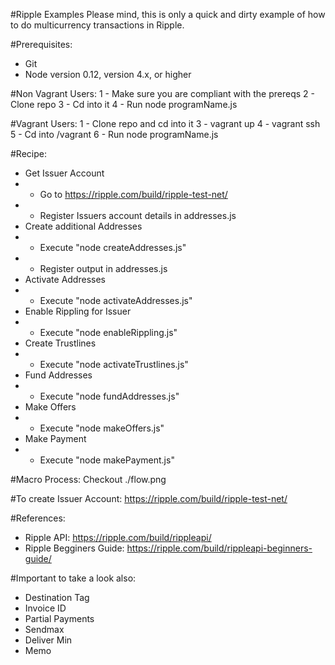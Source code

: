 #Ripple Examples
Please mind, this is only a quick and dirty example of how to do multicurrency transactions in Ripple.

#Prerequisites:
- Git
- Node version 0.12, version 4.x, or higher

#Non Vagrant Users:
1 - Make sure you are compliant with the prereqs
2 - Clone repo
3 - Cd into it
4 - Run node programName.js

#Vagrant Users:
1 - Clone repo and cd into it
3 - vagrant up
4 - vagrant ssh
5 - Cd into /vagrant
6 - Run node programName.js

#Recipe:
- Get Issuer Account
- - Go to https://ripple.com/build/ripple-test-net/
- - Register Issuers account details in addresses.js
- Create additional Addresses
- - Execute "node createAddresses.js"
- - Register output in addresses.js
- Activate Addresses
- - Execute "node activateAddresses.js"
- Enable Rippling for Issuer
- - Execute "node enableRippling.js"
- Create Trustlines
- - Execute "node activateTrustlines.js"
- Fund Addresses
- - Execute "node fundAddresses.js"
- Make Offers
- - Execute "node makeOffers.js"
- Make Payment
- - Execute "node makePayment.js"

#Macro Process:
Checkout ./flow.png

#To create Issuer Account:
https://ripple.com/build/ripple-test-net/

#References:
- Ripple API: https://ripple.com/build/rippleapi/
- Ripple Begginers Guide: https://ripple.com/build/rippleapi-beginners-guide/

#Important to take a look also:
- Destination Tag
- Invoice ID
- Partial Payments
- Sendmax
- Deliver Min
- Memo